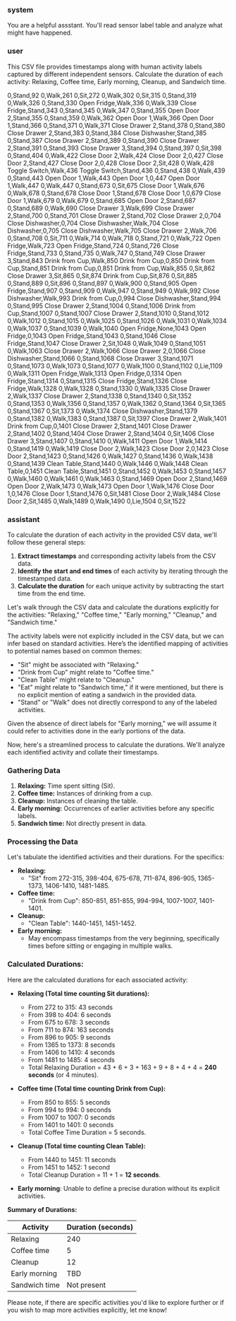 ### system
You are a helpful assstant. You'll read sensor label table and analyze what might have happened.
### user

This CSV file provides timestamps along with human activity labels captured by different independent sensors.
Calculate the duration of each activity: Relaxing, Coffee time, Early morning, Cleanup, and Sandwich time.
    
0,Stand,92
0,Walk,261
0,Sit,272
0,Walk,302
0,Sit,315
0,Stand,319
0,Walk,326
0,Stand,330
Open Fridge,Walk,336
0,Walk,339
Close Fridge,Stand,343
0,Stand,345
0,Walk,347
0,Stand,355
Open Door 2,Stand,355
0,Stand,359
0,Walk,362
Open Door 1,Walk,366
Open Door 1,Stand,366
0,Stand,371
0,Walk,371
Close Drawer 2,Stand,378
0,Stand,380
Close Drawer 2,Stand,383
0,Stand,384
Close Dishwasher,Stand,385
0,Stand,387
Close Drawer 2,Stand,389
0,Stand,390
Close Drawer 2,Stand,391
0,Stand,393
Close Drawer 3,Stand,394
0,Stand,397
0,Sit,398
0,Stand,404
0,Walk,422
Close Door 2,Walk,424
Close Door 2,0,427
Close Door 2,Stand,427
Close Door 2,0,428
Close Door 2,Sit,428
0,Walk,428
Toggle Switch,Walk,436
Toggle Switch,Stand,436
0,Stand,438
0,Walk,439
0,Stand,443
Open Door 1,Walk,443
Open Door 1,0,447
Open Door 1,Walk,447
0,Walk,447
0,Stand,673
0,Sit,675
Close Door 1,Walk,676
0,Walk,678
0,Stand,678
Close Door 1,Stand,678
Close Door 1,0,679
Close Door 1,Walk,679
0,Walk,679
0,Stand,685
Open Door 2,Stand,687
0,Stand,689
0,Walk,690
Close Drawer 3,Walk,699
Close Drawer 2,Stand,700
0,Stand,701
Close Drawer 2,Stand,702
Close Drawer 2,0,704
Close Dishwasher,0,704
Close Dishwasher,Walk,704
Close Dishwasher,0,705
Close Dishwasher,Walk,705
Close Drawer 2,Walk,706
0,Stand,708
0,Sit,711
0,Walk,714
0,Walk,718
0,Stand,721
0,Walk,722
Open Fridge,Walk,723
Open Fridge,Stand,724
0,Stand,726
Close Fridge,Stand,733
0,Stand,735
0,Walk,747
0,Stand,749
Close Drawer 3,Stand,843
Drink from Cup,Walk,850
Drink from Cup,0,850
Drink from Cup,Stand,851
Drink from Cup,0,851
Drink from Cup,Walk,855
0,Sit,862
Close Drawer 3,Sit,865
0,Sit,874
Drink from Cup,Sit,876
0,Sit,885
0,Stand,889
0,Sit,896
0,Stand,897
0,Walk,900
0,Stand,905
Open Fridge,Stand,907
0,Stand,909
0,Walk,947
0,Stand,949
0,Walk,992
Close Dishwasher,Walk,993
Drink from Cup,0,994
Close Dishwasher,Stand,994
0,Stand,995
Close Drawer 2,Stand,1004
0,Stand,1006
Drink from Cup,Stand,1007
0,Stand,1007
Close Drawer 2,Stand,1010
0,Stand,1012
0,Walk,1012
0,Stand,1015
0,Walk,1025
0,Stand,1026
0,Walk,1031
0,Walk,1034
0,Walk,1037
0,Stand,1039
0,Walk,1040
Open Fridge,None,1043
Open Fridge,0,1043
Open Fridge,Stand,1043
0,Stand,1046
Close Fridge,Stand,1047
Close Drawer 2,Sit,1048
0,Walk,1049
0,Stand,1051
0,Walk,1063
Close Drawer 2,Walk,1066
Close Drawer 2,0,1066
Close Dishwasher,Stand,1066
0,Stand,1068
Close Drawer 3,Stand,1071
0,Stand,1073
0,Walk,1073
0,Stand,1077
0,Walk,1100
0,Stand,1102
0,Lie,1109
0,Walk,1311
Open Fridge,Walk,1313
Open Fridge,0,1314
Open Fridge,Stand,1314
0,Stand,1315
Close Fridge,Stand,1326
Close Fridge,Walk,1328
0,Walk,1328
0,Stand,1330
0,Walk,1335
Close Drawer 2,Walk,1337
Close Drawer 2,Stand,1338
0,Stand,1340
0,Sit,1352
0,Stand,1353
0,Walk,1356
0,Stand,1357
0,Walk,1362
0,Stand,1364
0,Sit,1365
0,Stand,1367
0,Sit,1373
0,Walk,1374
Close Dishwasher,Stand,1379
0,Stand,1382
0,Walk,1383
0,Stand,1387
0,Sit,1397
Close Drawer 2,Walk,1401
Drink from Cup,0,1401
Close Drawer 2,Stand,1401
Close Drawer 2,Stand,1402
0,Stand,1404
Close Drawer 2,Stand,1404
0,Sit,1406
Close Drawer 3,Stand,1407
0,Stand,1410
0,Walk,1411
Open Door 1,Walk,1414
0,Stand,1419
0,Walk,1419
Close Door 2,Walk,1423
Close Door 2,0,1423
Close Door 2,Stand,1423
0,Stand,1426
0,Walk,1427
0,Stand,1436
0,Walk,1438
0,Stand,1439
Clean Table,Stand,1440
0,Walk,1446
0,Walk,1448
Clean Table,0,1451
Clean Table,Stand,1451
0,Stand,1452
0,Walk,1453
0,Stand,1457
0,Walk,1460
0,Walk,1461
0,Walk,1463
0,Stand,1469
Open Door 2,Stand,1469
Open Door 2,Walk,1473
0,Walk,1473
Open Door 1,Walk,1476
Close Door 1,0,1476
Close Door 1,Stand,1476
0,Sit,1481
Close Door 2,Walk,1484
Close Door 2,Sit,1485
0,Walk,1489
0,Walk,1490
0,Lie,1504
0,Sit,1522

### assistant
To calculate the duration of each activity in the provided CSV data, we'll follow these general steps:

1. **Extract timestamps** and corresponding activity labels from the CSV data.
2. **Identify the start and end times** of each activity by iterating through the timestamped data.
3. **Calculate the duration** for each unique activity by subtracting the start time from the end time.

Let's walk through the CSV data and calculate the durations explicitly for the activities: "Relaxing," "Coffee time," "Early morning," "Cleanup," and "Sandwich time."

The activity labels were not explicitly included in the CSV data, but we can infer based on standard activities. Here’s the identified mapping of activities to potential names based on common themes:

- "Sit" might be associated with "Relaxing."
- "Drink from Cup" might relate to "Coffee time."
- "Clean Table" might relate to "Cleanup."
- "Eat" might relate to "Sandwich time," if it were mentioned, but there is no explicit mention of eating a sandwich in the provided data.
- "Stand" or "Walk" does not directly correspond to any of the labeled activities.

Given the absence of direct labels for "Early morning," we will assume it could refer to activities done in the early portions of the data.

Now, here's a streamlined process to calculate the durations. We'll analyze each identified activity and collate their timestamps.

### Gathering Data

1. **Relaxing:** Time spent sitting (Sit).
2. **Coffee time:** Instances of drinking from a cup.
3. **Cleanup:** Instances of cleaning the table.
4. **Early morning:** Occurrences of earlier activities before any specific labels.
5. **Sandwich time:** Not directly present in data.

### Processing the Data

Let's tabulate the identified activities and their durations. For the specifics:

- **Relaxing:**
  - "Sit" from 272-315, 398-404, 675-678, 711-874, 896-905, 1365-1373, 1406-1410, 1481-1485.
- **Coffee time:**
  - "Drink from Cup": 850-851, 851-855, 994-994, 1007-1007, 1401-1401.
- **Cleanup:**
  - "Clean Table": 1440-1451, 1451-1452.
- **Early morning:** 
  - May encompass timestamps from the very beginning, specifically times before sitting or engaging in multiple walks.
  
### Calculated Durations:
Here are the calculated durations for each associated activity:

- **Relaxing (Total time counting Sit durations):**
  - From 272 to 315: 43 seconds
  - From 398 to 404: 6 seconds
  - From 675 to 678: 3 seconds
  - From 711 to 874: 163 seconds
  - From 896 to 905: 9 seconds
  - From 1365 to 1373: 8 seconds
  - From 1406 to 1410: 4 seconds
  - From 1481 to 1485: 4 seconds
  - Total Relaxing Duration = 43 + 6 + 3 + 163 + 9 + 8 + 4 + 4 = **240 seconds** (or 4 minutes).

- **Coffee time (Total time counting Drink from Cup):**
  - From 850 to 855: 5 seconds
  - From 994 to 994: 0 seconds
  - From 1007 to 1007: 0 seconds
  - From 1401 to 1401: 0 seconds
  - Total Coffee Time Duration = 5 seconds.

- **Cleanup (Total time counting Clean Table):**
  - From 1440 to 1451: 11 seconds
  - From 1451 to 1452: 1 second
  - Total Cleanup Duration = 11 + 1 = **12 seconds**.

- **Early morning**: Unable to define a precise duration without its explicit activities.

**Summary of Durations:**

| Activity       | Duration (seconds) |
|----------------|---------------------|
| Relaxing       | 240                 |
| Coffee time    | 5                   |
| Cleanup        | 12                  |
| Early morning   | TBD                 |
| Sandwich time   | Not present         |

Please note, if there are specific activities you'd like to explore further or if you wish to map more activities explicitly, let me know!
